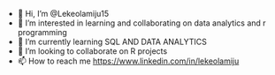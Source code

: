 - 👋 Hi, I’m @Lekeolamiju15
- 👀 I’m interested in learning and collaborating on data analytics and r programming
- 🌱 I’m currently learning SQL AND DATA ANALYTICS
- 💞️ I’m looking to collaborate on R projects
- 📫 How to reach me https://www.linkedin.com/in/lekeolamiju

<!---
Lekeolamiju15/Lekeolamiju15 is a ✨ special ✨ repository because its `README.md` (this file) appears on your GitHub profile.
You can click the Preview link to take a look at your changes.
--->
